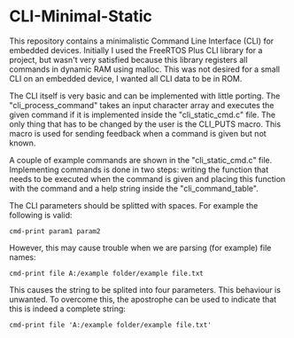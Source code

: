 # CLI-Minimal-Static

This repository contains a minimalistic Command Line Interface (CLI) for embedded devices. Initially I used the FreeRTOS Plus CLI library for a project, but wasn't very satisfied because this library registers all commands in dynamic RAM using malloc. This was not desired for a small CLI on an embedded device, I wanted all CLI data to be in ROM.

The CLI itself is very basic and can be implemented with little porting. The "cli_process_command" takes an input character array and executes the given command if it is implemented inside the "cli_static_cmd.c" file. The only thing that has to be changed by the user is the CLI_PUTS macro. This macro is used for sending feedback when a command is given but not known.

A couple of example commands are shown in the "cli_static_cmd.c" file. Implementing commands is done in two steps: writing the function that needs to be executed when the command is given and placing this function with the command and a help string inside the "cli_command_table".

The CLI parameters should be splitted with spaces. For example the following is valid:

```
cmd-print param1 param2
```

However, this may cause trouble when we are parsing (for example) file names:

```
cmd-print file A:/example folder/example file.txt
```

This causes the string to be splited into four parameters. This behaviour is unwanted. To overcome this, the apostrophe can be used to indicate that this is indeed a complete string:

```
cmd-print file 'A:/example folder/example file.txt'
```
